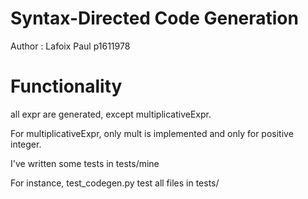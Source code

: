 # Syntax-Directed Code Generation

Author : Lafoix Paul p1611978


# Functionality

all expr are generated, except multiplicativeExpr.

For multiplicativeExpr, only mult is implemented and only for positive integer. 

I've written some tests in tests/mine

For instance, test_codegen.py test all files in tests/
